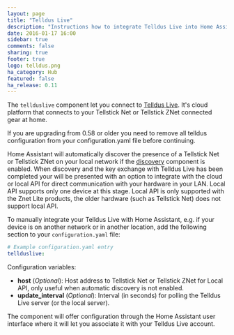 ```yaml
---
layout: page
title: "Telldus Live"
description: "Instructions how to integrate Telldus Live into Home Assistant."
date: 2016-01-17 16:00
sidebar: true
comments: false
sharing: true
footer: true
logo: telldus.png
ha_category: Hub
featured: false
ha_release: 0.11
---
```


The `tellduslive` component let you connect to [Telldus Live](https://live.telldus.com). It's cloud platform that connects to your Tellstick Net or Tellstick ZNet connected gear at home.

If you are upgrading from 0.58 or older you need to remove all telldus configuration from your configuration.yaml file before continuing.

Home Assistant will automatically discover the presence of a Tellstick Net or Tellstick ZNet on your local network if the [discovery]({{site_root}}/components/discovery/) component is enabled. When discovery and the key exchange with Telldus Live has been completed your will be presented with an option to integrate with the cloud or local API for direct communication with your hardware in your LAN. Local API supports only one device at this stage. Local API is only supported with the Znet Lite products, the older hardware (such as Tellstick Net) does not support local API.

To manually integrate your Telldus Live with Home Assistant, e.g. if your device is on another network or in another location, add the following section to your `configuration.yaml` file:

```yaml
# Example configuration.yaml entry
tellduslive:
```

Configuration variables:

- **host** (*Optional*): Host address to Tellstick Net or Tellstick ZNet for Local API, only useful when automatic discovery is not enabled.
- **update_interval** (*Optional*): Interval (in seconds) for polling the Telldus Live server (or the local server).

The component will offer configuration through the Home Assistant user interface where it will let you associate it with your Telldus Live account.
